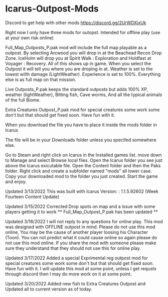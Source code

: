 # Icarus-Outpost-Mods

Discord to get help with other mods https://discord.gg/2UrWDXjxUk

Right now I only have three mods for outopst. Intended for offline play (use at your own risk online)

Full_Map_Outposts_P.pak mod will include the full map playable as a outpost.
By selecting Arcwood you will drop in at the Beachead Recon Drop Zone.
IceHolm will drop you at Spirit Walk : Exploration and Holdfast at Voyager : Recovery.
All of this shows up in game. When you select the Outpost it will tell you where you are droping in at.
Weather is set to the lowest wilth damage (LightWeather). Experience is set to 100%. Everything else is as full map on that mission.

Live Outposts_P.pak keeps the standard outposts but adds 100% XP, weather (lightWeather), Bitting fish, Cave worms, And all the typical animals of the full Biome.

Extra Creatures Outpost_P.pak mod for special creatures some work some don't but that should get fixed soon. Have fun with it.

When you download the file you have to place it inside the mods folder in Icarus

The file will be in your Downloads folder unless you specifed somewhere else.

Go to Steam and right click on Icarus in the Installed games list.
move down to Manage and select Browse local files.
Open the Icarus folder you see just above the Icarus exicutable file.
Open the Content folder and then the Paks folder.
Right click and create a subfolder named "mods" all lower case.
Copy your downloaded mod to the folder you just created.
Start the game and enjoy.

Updated 3/13/2022
This was built with Icarus Version: : 1.1.5.92602 (Week Fourteen Content Update)

Updated 3/15/2022
Corrected Drop spots on map and a issue with some players getting it to work
**  Full_Map_Outpost_P.pak has been updated  **

Updated 3/16/2022
I will not reply to any questions for online play. This mod was designed with OFFLINE outpost in mind. Please do not use this mod online, You may be the cause of another player loosing his Character (Toon). You can not predict what it could cause online so again please do not use this mod online. If you share the mod with someone please make sure they understand that they should not use this for online play. 

Updated 3/17/2022
Added a special Exprimental reg outpost mod for special creatures some work some don't but that should get fixed soon. Have fun with it.
I will update this mod at some point, unless I get requsts through discord then I may do more work on it at some point.

Updated 3/20/2022 Added new fish to Extra Creatures Outpost and Updated all to current version as of today.
